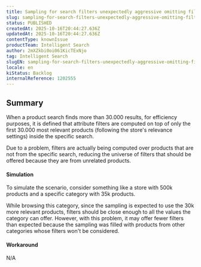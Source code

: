 ```yaml
---
title: Sampling for search filters unexpectedly aggressive omitting filter values
slug: sampling-for-search-filters-unexpectedly-aggressive-omitting-filter-values
status: PUBLISHED
createdAt: 2025-10-16T20:44:27.636Z
updatedAt: 2025-10-16T20:44:27.636Z
contentType: knownIssue
productTeam: Intelligent Search
author: 2mXZkbi0oi061KicTExNjo
tag: Intelligent Search
slugEN: sampling-for-search-filters-unexpectedly-aggressive-omitting-filter-values
locale: en
kiStatus: Backlog
internalReference: 1202555
---
```


## Summary


When a product search finds more than 30.000 results, for efficiency purposes, it is defined that attribute filters are computed on top of only the first 30.000 most relevant products (following the store's relevance settings) inside the specific search.

Due to a problem, filters are actually being computed over products that are not from the specific search, reducing the universe of filters that should be offered because they are from unrelated products.


#### Simulation


To simulate the scenario, consider something like a store with 500k products and a specific category with 35k products.

While browsing this category, since the sampling is expected to use the 30k more relevant products, filters should be close enough to all the values the category can offer. However, with this problem, it may offer fewer filters than expected because the sampling was filled with products from other categories whose filters won't be considered.


#### Workaround


N/A